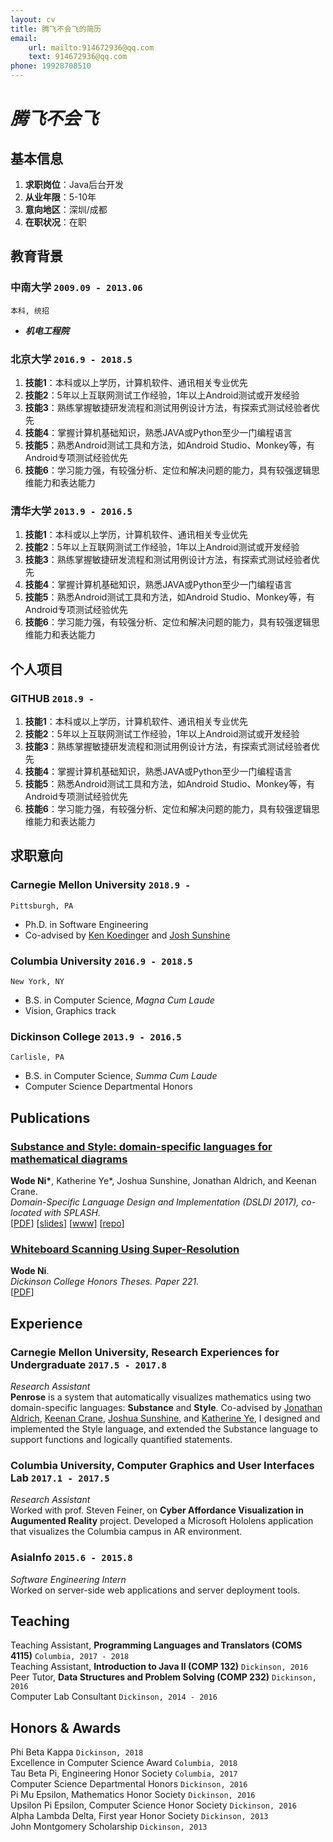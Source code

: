 ```yaml
---
layout: cv
title: 腾飞不会飞的简历
email: 
    url: mailto:914672936@qq.com
    text: 914672936@qq.com
phone: 19928708510
---
```

# ___腾飞不会飞___


## 基本信息

1. __求职岗位__：Java后台开发
2. __从业年限__：5-10年
3. __意向地区__：深圳/成都
4. __在职状况__：在职


## 教育背景

### __中南大学__  `2009.09 - 2013.06`
```
本科, 统招
```
- ___机电工程院___

### __北京大学__ `2016.9 - 2018.5`

1. __技能1__：本科或以上学历，计算机软件、通讯相关专业优先
2. __技能2__：5年以上互联网测试工作经验，1年以上Android测试或开发经验
3. __技能3__：熟练掌握敏捷研发流程和测试用例设计方法，有探索式测试经验者优先
4. __技能4__：掌握计算机基础知识，熟悉JAVA或Python至少一门编程语言
5. __技能5__：熟悉Android测试工具和方法，如Android Studio、Monkey等，有Android专项测试经验优先
6. __技能6__：学习能力强，有较强分析、定位和解决问题的能力，具有较强逻辑思维能力和表达能力

### __清华大学__ `2013.9 - 2016.5`

1. __技能1__：本科或以上学历，计算机软件、通讯相关专业优先
2. __技能2__：5年以上互联网测试工作经验，1年以上Android测试或开发经验
3. __技能3__：熟练掌握敏捷研发流程和测试用例设计方法，有探索式测试经验者优先
4. __技能4__：掌握计算机基础知识，熟悉JAVA或Python至少一门编程语言
5. __技能5__：熟悉Android测试工具和方法，如Android Studio、Monkey等，有Android专项测试经验优先
6. __技能6__：学习能力强，有较强分析、定位和解决问题的能力，具有较强逻辑思维能力和表达能力

## 个人项目

### __GITHUB__ `2018.9 -`

1. __技能1__：本科或以上学历，计算机软件、通讯相关专业优先
2. __技能2__：5年以上互联网测试工作经验，1年以上Android测试或开发经验
3. __技能3__：熟练掌握敏捷研发流程和测试用例设计方法，有探索式测试经验者优先
4. __技能4__：掌握计算机基础知识，熟悉JAVA或Python至少一门编程语言
5. __技能5__：熟悉Android测试工具和方法，如Android Studio、Monkey等，有Android专项测试经验优先
6. __技能6__：学习能力强，有较强分析、定位和解决问题的能力，具有较强逻辑思维能力和表达能力


## 求职意向

### __Carnegie Mellon University__ `2018.9 -`
```
Pittsburgh, PA
```
- Ph.D. in Software Engineering
- Co-advised by [Ken Koedinger](http://pact.cs.cmu.edu/koedinger.html) and [Josh Sunshine](http://www.cs.cmu.edu/~jssunshi/)

### __Columbia University__ `2016.9 - 2018.5`
```
New York, NY
```
- B.S. in Computer Science, _Magna Cum Laude_
- Vision, Graphics track

### __Dickinson College__ `2013.9 - 2016.5`
```
Carlisle, PA
```
- B.S. in Computer Science, _Summa Cum Laude_
- Computer Science Departmental Honors

## Publications

### [__Substance and Style: domain-specific languages for mathematical diagrams__](https://2017.splashcon.org/event/dsldi-2017-substance-and-style-domain-specific-languages-for-mathematical-diagrams)
__Wode Ni\*__, Katherine Ye\*, Joshua Sunshine, Jonathan Aldrich, and Keenan Crane.<br>  _Domain-Specific Language Design and Implementation (DSLDI 2017),  co-located with SPLASH._ <br>
[[PDF](assets/dsldi.pdf)]
[[slides](assets/dsldi-presentation.pdf)]
[[www](http://penrose.ink)]
[[repo](https://github.com/penrose/penrose)]

### [__Whiteboard Scanning Using Super-Resolution__](http://scholar.dickinson.edu/student_honors/221/)
__Wode Ni__.<br> _Dickinson College Honors Theses. Paper 221._<br>
[[PDF](assets/superres.pdf)]

## Experience

### __Carnegie Mellon University, Research Experiences for Undergraduate__  `2017.5 - 2017.8`
_Research Assistant_<br>
__Penrose__ is a system that automatically visualizes mathematics using two domain-specific languages: __Substance__ and __Style__. Co-advised by [Jonathan Aldrich](https://www.cs.cmu.edu/~./aldrich/), [Keenan Crane](https://www.cs.cmu.edu/~kmcrane/), [Joshua Sunshine](http://www.cs.cmu.edu/~jssunshi/), and [Katherine Ye](https://www.cs.cmu.edu/~kqy/), I designed and implemented the Style language, and extended the Substance language to support functions and logically quantified statements.

### __Columbia University, Computer Graphics and User Interfaces Lab__ `2017.1 - 2017.5`
_Research Assistant_<br>
Worked with prof. Steven Feiner, on __Cyber Affordance Visualization in Augumented Reality__ project. Developed a Microsoft Hololens application that visualizes the Columbia campus in AR environment.

### __AsiaInfo__ `2015.6 - 2015.8`
_Software Engineering Intern_<br>
Worked on server-side web applications and server deployment tools.


## Teaching

Teaching Assistant, __Programming Languages and Translators (COMS 4115)__ `Columbia, 2017 - 2018` <br>
Teaching Assistant, __Introduction to Java II (COMP 132)__ `Dickinson, 2016` <br>
Peer Tutor, __Data Structures and Problem Solving (COMP 232)__ `Dickinson, 2016` <br>
Computer Lab Consultant `Dickinson, 2014 - 2016` <br>


## Honors & Awards

Phi Beta Kappa `Dickinson, 2018` <br>
Excellence in Computer Science Award `Columbia, 2018` <br>
Tau Beta Pi, Engineering Honor Society `Columbia, 2017` <br>
Computer Science Departmental Honors `Dickinson, 2016` <br>
Pi Mu Epsilon, Mathematics Honor Society `Dickinson, 2016` <br>
Upsilon Pi Epsilon, Computer Science Honor Society  `Dickinson, 2016` <br>
Alpha Lambda Delta, First year Honor Society `Dickinson, 2013`<br>
John Montgomery Scholarship `Dickinson, 2013` <br>
